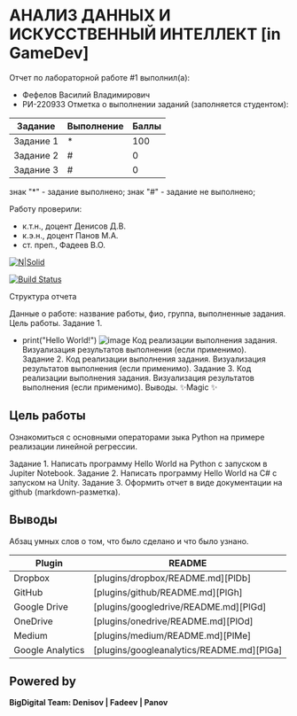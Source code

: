 # АНАЛИЗ ДАННЫХ И ИСКУССТВЕННЫЙ ИНТЕЛЛЕКТ [in GameDev]
Отчет по лабораторной работе #1 выполнил(а):
- Фефелов Василий Владимирович
- РИ-220933
Отметка о выполнении заданий (заполняется студентом):

| Задание | Выполнение | Баллы |
| ------ | ------ | ------ |
| Задание 1 | * | 100 |
| Задание 2 | # | 0 |
| Задание 3 | # | 0 |

знак "*" - задание выполнено; знак "#" - задание не выполнено;

Работу проверили:
- к.т.н., доцент Денисов Д.В.
- к.э.н., доцент Панов М.А.
- ст. преп., Фадеев В.О.

[![N|Solid](https://cldup.com/dTxpPi9lDf.thumb.png)](https://nodesource.com/products/nsolid)

[![Build Status](https://travis-ci.org/joemccann/dillinger.svg?branch=master)](https://travis-ci.org/joemccann/dillinger)

Структура отчета

Данные о работе: название работы, фио, группа, выполненные задания.
 Цель работы.
 Задание 1.
 
- print("Hello World!")
![image](https://github.com/VFlov/DA-in-GameDev-lab1/assets/129610413/51c94eef-e3f2-4394-861b-bdb72a6c114c)
Код реализации выполнения задания. Визуализация результатов выполнения (если применимо).
Задание 2.
Код реализации выполнения задания. Визуализация результатов выполнения (если применимо).
Задание 3.
Код реализации выполнения задания. Визуализация результатов выполнения (если применимо).
Выводы.
✨Magic ✨

## Цель работы
Ознакомиться с основными операторами зыка Python на примере реализации линейной регрессии.

Задание 1. Написать программу Hello World на Python с запуском в Jupiter Notebook.
Задание 2. Написать программу Hello World на C# с запуском на Unity. 
Задание 3. Оформить отчет в виде документации на github (markdown-разметка).

## Выводы

Абзац умных слов о том, что было сделано и что было узнано.

| Plugin | README |
| ------ | ------ |
| Dropbox | [plugins/dropbox/README.md][PlDb] |
| GitHub | [plugins/github/README.md][PlGh] |
| Google Drive | [plugins/googledrive/README.md][PlGd] |
| OneDrive | [plugins/onedrive/README.md][PlOd] |
| Medium | [plugins/medium/README.md][PlMe] |
| Google Analytics | [plugins/googleanalytics/README.md][PlGa] |

## Powered by

**BigDigital Team: Denisov | Fadeev | Panov**
